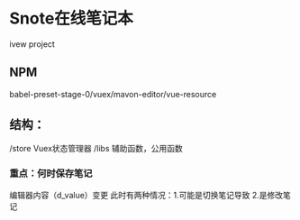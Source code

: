 # Snote在线笔记本

ivew project

## NPM
babel-preset-stage-0/vuex/mavon-editor/vue-resource

## 结构：
/store  Vuex状态管理器
/libs   辅助函数，公用函数


### 重点：何时保存笔记

编辑器内容（d_value）变更
此时有两种情况：1.可能是切换笔记导致 2.是修改笔记





